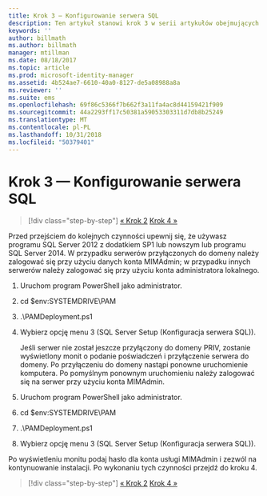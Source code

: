 ```yaml
---
title: Krok 3 — Konfigurowanie serwera SQL
description: Ten artykuł stanowi krok 3 w serii artykułów obejmujących konfigurowanie programu Privileged Identity Manager za pomocą skryptów. Omówiono w nim kroki konfiguracji serwera SQL.
keywords: ''
author: billmath
ms.author: billmath
manager: mtillman
ms.date: 08/18/2017
ms.topic: article
ms.prod: microsoft-identity-manager
ms.assetid: 4b524ae7-6610-40a0-8127-de5a08988a8a
ms.reviewer: ''
ms.suite: ems
ms.openlocfilehash: 69f86c5366f7b662f3a11fa4ac8d44159421f909
ms.sourcegitcommit: 44a2293ff17c50381a59053303311d7db8b25249
ms.translationtype: MT
ms.contentlocale: pl-PL
ms.lasthandoff: 10/31/2018
ms.locfileid: "50379401"
---
```

# <a name="step-3-configuring-sql"></a>Krok 3 — Konfigurowanie serwera SQL

> [!div class="step-by-step"]
> [« Krok 2](sp1-step2-configuring-corp-domain.md)
> [Krok 4 »](sp1-step4-configuring-sharepoint.md)

Przed przejściem do kolejnych czynności upewnij się, że używasz programu SQL Server 2012 z dodatkiem SP1 lub nowszym lub programu SQL Server 2014. W przypadku serwerów przyłączonych do domeny należy zalogować się przy użyciu danych konta MIMAdmin; w przypadku innych serwerów należy zalogować się przy użyciu konta administratora lokalnego.
1. Uruchom program PowerShell jako administrator.
2. cd $env:SYSTEMDRIVE\PAM
3. .\PAMDeployment.ps1
4. Wybierz opcję menu 3 (SQL Server Setup (Konfiguracja serwera SQL)).

   Jeśli serwer nie został jeszcze przyłączony do domeny PRIV, zostanie wyświetlony monit o podanie poświadczeń i przyłączenie serwera do domeny.
   Po przyłączeniu do domeny nastąpi ponowne uruchomienie komputera. Po pomyślnym ponownym uruchomieniu należy zalogować się na serwer przy użyciu konta MIMAdmin.

5. Uruchom program PowerShell jako administrator.
6. cd $env:SYSTEMDRIVE\PAM
7. .\PAMDeployment.ps1
8. Wybierz opcję menu 3 (SQL Server Setup (Konfiguracja serwera SQL)).

Po wyświetleniu monitu podaj hasło dla konta usługi MIMAdmin i zezwól na kontynuowanie instalacji. Po wykonaniu tych czynności przejdź do kroku 4.

> [!div class="step-by-step"]
> [« Krok 2](sp1-step2-configuring-corp-domain.md)
> [Krok 4 »](sp1-step4-configuring-sharepoint.md)
